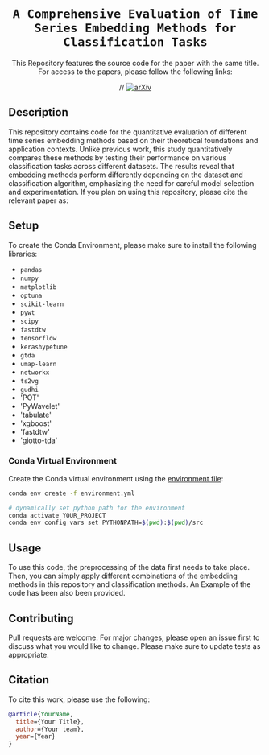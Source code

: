 


<div align="center">


<!-- TITLE -->
# `A Comprehensive Evaluation of Time Series Embedding Methods for Classification Tasks`

This Repository features the source code for the paper with the same title. For access to the papers, please follow the following links:

// [![arXiv](https://img.shields.io/badge/cs.LG-arXiv:1234.56789-b31b1b.svg)](https://arxiv.org/abs/1234.56789)


</div>


<!-- DESCRIPTION -->
## Description
This repository contains code for the quantitative evaluation of different time series embedding methods based on their theoretical foundations and application contexts.
Unlike previous work, this study quantitatively compares these methods by testing their performance on various classification tasks across different datasets. 
The results reveal that embedding methods perform differently depending on the dataset and classification algorithm, emphasizing the need for careful model selection and experimentation. 
If you plan on using this repository, please cite the relevant paper as:



## Setup


To create the Conda Environment, please make sure to install the following libraries:
- `pandas`
- `numpy`
- `matplotlib`
- `optuna`
- `scikit-learn`
- `pywt`
- `scipy`
- `fastdtw`
- `tensorflow`
- `kerashypetune`
- `gtda`
- `umap-learn`
- `networkx`
- `ts2vg`
- `gudhi`
- 'POT'
- 'PyWavelet'
- 'tabulate'
- 'xgboost'
- 'fastdtw'
- 'giotto-tda'


### Conda Virtual Environment

Create the Conda virtual environment using the [environment file](environment.yml):
```bash
conda env create -f environment.yml

# dynamically set python path for the environment
conda activate YOUR_PROJECT
conda env config vars set PYTHONPATH=$(pwd):$(pwd)/src
```


<!-- USAGE -->
## Usage
To use this code, the preprocessing of the data first needs to take place. Then, you can simply apply different combinations of the embedding methods in this repository and classification methods.
An Example of the code has been also been provided. 

<!-- CONTRIBUTING -->
## Contributing
Pull requests are welcome. For major changes, please open an issue first to discuss what you would like to change.
Please make sure to update tests as appropriate.


<!-- CITATION -->
## Citation

To cite this work, please use the following:


```bibtex
@article{YourName,
  title={Your Title},
  author={Your team},
  year={Year}
}
```
